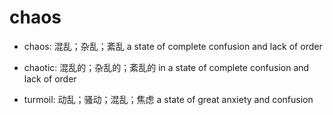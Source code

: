 # chaos

- chaos: 混乱；杂乱；紊乱 a state of complete confusion and lack of order
- chaotic: 混乱的；杂乱的；紊乱的 in a state of complete confusion and lack of order

- turmoil: 动乱；骚动；混乱；焦虑 a state of great anxiety and confusion

